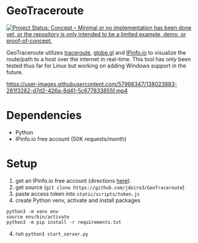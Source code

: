 # GeoTraceroute

[![Project Status: Concept – Minimal or no implementation has been done yet, or the repository is only intended to be a limited example, demo, or proof-of-concept.](https://www.repostatus.org/badges/latest/concept.svg)](https://www.repostatus.org/#concept)

GeoTraceroute utilizes [traceroute](https://linux.die.net/man/8/traceroute), [globe.gl](https://globe.gl/) and [IPinfo.io](https://ipinfo.io/) to visualize the route/path to a host over the internet in real-time. This tool has only been tested thus far for Linux but working on adding Windows support in the future.

https://user-images.githubusercontent.com/57968347/138023883-281f3282-d7d2-426a-8d41-5c677833855f.mp4

# Dependencies

- Python
- IPinfo.io free account (50K requests/month)

# Setup

1. get an IPinfo.io free account (directions [here](https://ipinfo.io/signup)).
2. get source (`git clone https://github.com/jdoiro3/GeoTraceroute`)
3. paste access token into `static/scripts/token.js`
4. create Python venv, activate and install packages
```shell
python3 -m venv env
source env/bin/activate
python3 -m pip install -r requirements.txt
```
4. run `python3 start_server.py`


